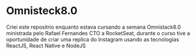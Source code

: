 # Omnisteck8.0

Criei este repositrio enquanto estava cursando a semana Omnistack8.0 ministrada pelo Rafael Fernandes CTO a RocketSeat, durante o curso tive a oportunidade de criar uma 
replica do Instagram usando as tecnologias ReactJS, React Native e NodeJS
